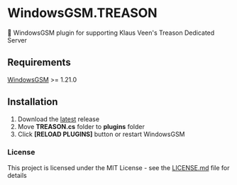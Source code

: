 # WindowsGSM.TREASON
🧩 WindowsGSM plugin for supporting Klaus Veen's Treason Dedicated Server 

## Requirements
[WindowsGSM](https://github.com/WindowsGSM/WindowsGSM) >= 1.21.0

## Installation
1. Download the [latest](https://github.com/JamsRepos/WindowsGSM.TREASON/releases/latest) release
1. Move **TREASON.cs** folder to **plugins** folder
1. Click **[RELOAD PLUGINS]** button or restart WindowsGSM

### License
This project is licensed under the MIT License - see the [LICENSE.md](https://github.com/JamsRepos/WindowsGSM.TREASON/blob/master/LICENSE) file for details
